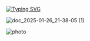 [![Typing SVG](https://readme-typing-svg.herokuapp.com?font=Noto+Sans+Japanese&weight=500&size=40&duration=6000&pause=3000&color=660000&background=FF151500&width=800&height=90&lines=Yandex+%E3%81%A7%E3%82%A4%E3%83%B3%E3%82%BF%E3%83%BC%E3%83%B3%E3%81%AB%E3%81%AA%E3%82%8A%E3%81%9F%E3%81%84%E3%81%A0%E3%81%91%E3%81%A7%E3%81%99)](https://git.io/typing-svg)

![doc_2025-01-26_21-38-05 (1)](https://github.com/user-attachments/assets/c4406f6a-ecf5-4ace-8dcb-969beec075dc)

![photo](https://github.com/xyzfbi/xyzfbi/raw/main/image/d0b4cb9cf51d43af74ec134dd39dad7e.png)
